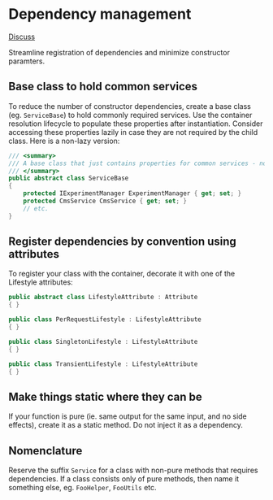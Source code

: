 # Dependency management

[Discuss](../../../code-standards/issues/3)

Streamline registration of dependencies and minimize constructor paramters.

## Base class to hold common services

To reduce the number of constructor dependencies, create a base class (eg. `ServiceBase`) to hold commonly required services. Use the container resolution lifecycle to populate these properties after instantiation. Consider accessing these properties lazily in case they are not required by the child class. Here is a non-lazy version:

```c#
/// <summary>
/// A base class that just contains properties for common services - no other logic to be added.
/// </summary>
public abstract class ServiceBase
{
    protected IExperimentManager ExperimentManager { get; set; }
    protected CmsService CmsService { get; set; }
    // etc.
}
```

## Register dependencies by convention using attributes

To register your class with the container, decorate it with one of the Lifestyle attributes:

```c#
public abstract class LifestyleAttribute : Attribute
{ }

public class PerRequestLifestyle : LifestyleAttribute
{ }

public class SingletonLifestyle : LifestyleAttribute
{ }

public class TransientLifestyle : LifestyleAttribute
{ }
```

## Make things static where they can be

If your function is pure (ie. same output for the same input, and no side effects), create it as a static method. Do not inject it as a dependency.

## Nomenclature

Reserve the suffix `Service` for a class with non-pure methods that requires dependencies. If a class consists only of pure methods, then name it something else, eg. `FooHelper`, `FooUtils` etc.
